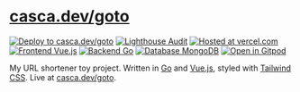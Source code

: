 # [casca.dev/goto](https://casca.dev/goto)

[![Deploy to casca.dev/goto](https://img.shields.io/github/deployments/casca/goto/Production?label=deploy%20to%20casca.dev%2Fgoto&logo=dependabot&style=flat-square&labelColor=%232B3137)](https://casca.dev/goto)
[![Lighthouse Audit](https://img.shields.io/badge/dynamic/json?label=lighthouse%20audit&query=average&url=https%3A%2F%2Flighthouse-reports-parser.casca.vercel.app%2Fapi%2Ffor-the-badge%3Furl%3Dhttps%3A%2F%2Fraw.githubusercontent.com%2Fcasca%2Flighthouse-reports%2Fmaster%2Fcasca.dev-goto.json&logo=lighthouse&style=flat-square&labelColor=%232B3137)](https://googlechrome.github.io/lighthouse/viewer/?jsonurl=https://raw.githubusercontent.com/casca/lighthouse-reports/master/casca.dev-goto.json)
[![Hosted at vercel.com](https://img.shields.io/badge/hosted%20at-vercel.com-black?logo=vercel&logoColor=lightgray&style=flat-square&labelColor=%232B3137)](https://vercel.com)
[![Frontend Vue.js](https://img.shields.io/badge/frontend-Vue.js-%2341b583?logo=Vue.js&style=flat-square&labelColor=%232B3137)](https://vuejs.org)
[![Backend Go](https://img.shields.io/badge/backend-Go-%2300abd6?logo=Go&style=flat-square&labelColor=%232B3137)](https://golang.org)
[![Database MongoDB](https://img.shields.io/badge/database-MongoDB-%2310aa50?logo=MongoDB&style=flat-square&labelColor=%232B3137)](https://www.mongodb.com)
[![Open in Gitpod](https://img.shields.io/badge/open%20code%20in-Gitpod-%09%231966d2?style=flat-square&labelColor=%232B3137&logo=gitpod)](https://gitpod.io/#https://github.com/casca/goto)

My URL shortener toy project. Written in [Go](https://golang.org/) and [Vue.js](https://vuejs.org/), styled with [Tailwind CSS](https://tailwindcss.com/). Live at [casca.dev/goto](https://casca.dev/goto).
